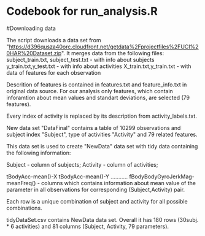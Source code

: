 # Codebook for run_analysis.R

#Downloading data

The script downloads  a data set from "https://d396qusza40orc.cloudfront.net/getdata%2Fprojectfiles%2FUCI%20HAR%20Dataset.zip".
It merges data from the following files:
subject_train.txt, subject_test.txt - with info about subjects
y_train.txt,y_test.txt - with info about activities
X_train.txt,y_train.txt - with data of features for each observation

Descrition of features is contained in features.txt and feature_info.txt in original data source. For our analysis only features, which contain inforamtion about mean values and standart deviations, are selected (79 features). 

Every index of activity is replaced by its description from activity_labels.txt.

New data set "DataFinal" contains a table of 10299 observations and subject index "Subject", type of activities "Activity" and 79 related features.

This data set is used to create "NewData" data set with tidy data containing the following information:

Subject - column of subjects;
Activity - column of activities; 

tBodyAcc-mean()-X
tBodyAcc-mean()-Y
...........
fBodyBodyGyroJerkMag-meanFreq() - columns which contains information about mean value of the parameter in all observations for corresponding (Subject,Activity) pair.

Each row is a unique combination of subject and activity for all possible combinations.

tidyDataSet.csv contains NewData data set. Overall it has 180 rows (30subj. * 6 activities) and 81 columns (Subject, Activity, 79 parameters).
